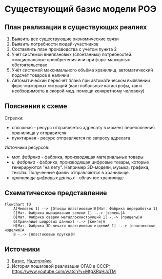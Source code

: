 # Существующий базис модели РОЭ

## План реализации в существующих реалиях

1. Выявить все существующие экономические связи
2. Выявить потребности людей-участников
3. Составлить план производства с учётом пункта 2 
4. Учёт системой внеплановых (спонтанных) потребностей: эмоциональные приобретения или при форс-мажорных обстоятельствах
5. Учёт системой максимального объёма хранилищ, автоматический подсчёт товаров в наличии
6. Автоматический пересчёт плана при автоматическом выявлении форс-мажорных ситуаций (как глобальные катастрофы, так и необходимость в скорой мед. помощи конкретному человеку)

## Пояснения к схеме

Стрелки:
- сплошная - ресурс отправляется адресату в момент переполнения хранилища у отправителя
- пунктирная - ресурс отправляется по запросу адресата

Источники ресурсов:
- *мат. фабрика* - фабрика, производящая материальные товары
- *ц. фабрика* - фабрика, производящая цифровые товары, которые генерируются "на лету". Например 3D-модели, музыка, графика, тексты. Полученные файлы отправляются в хранилище.
- *хранилище цифровых данных* - облачное хранилище

## Схематическое представление

```mermaid
flowchart TD
    A[Человек 1] --> |Отходы пластиковые|B[Мат. Фабрика переработки 1]
    C[Мат. Фабрика выращивания зелени 1] -.-> |зелень|A
    D[Мат. Фабрика сварки металлоконструкций 1] -.-> |прицепы|A
    G[Хранилище цифровых данных] -.-> |книги|A
    H[Мат. Фабрика 3D-печати пластиковых изделий 1] -.-> |пластиковые изделия|A
    B -.-> |пластиковые прутки|H
```

## Источники

1. [Базис](https://ru.wikipedia.org/wiki/%D0%98%D1%81%D1%82%D0%BE%D1%80%D0%B8%D1%87%D0%B5%D1%81%D0%BA%D0%B8%D0%B9_%D0%BC%D0%B0%D1%82%D0%B5%D1%80%D0%B8%D0%B0%D0%BB%D0%B8%D0%B7%D0%BC#%D0%91%D0%B0%D0%B7%D0%B8%D1%81), [Надстройка](https://ru.wikipedia.org/wiki/%D0%98%D1%81%D1%82%D0%BE%D1%80%D0%B8%D1%87%D0%B5%D1%81%D0%BA%D0%B8%D0%B9_%D0%BC%D0%B0%D1%82%D0%B5%D1%80%D0%B8%D0%B0%D0%BB%D0%B8%D0%B7%D0%BC#%D0%9D%D0%B0%D0%B4%D1%81%D1%82%D1%80%D0%BE%D0%B9%D0%BA%D0%B0)
2. История пошаговой реализации ОГАС в СССР:  https://www.youtube.com/watch?v=MtgXRgHJoTM
